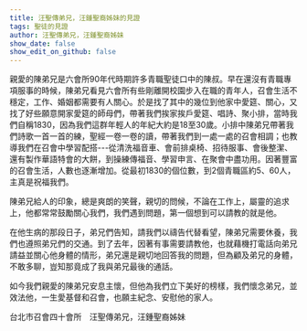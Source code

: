 ```yaml
---
title: 汪聖傳弟兄，汪鍾聖裔姊妹的見證
tags: 聖徒的見證
author: 汪聖傳弟兄，汪鍾聖裔姊妹
show_date: false
show_edit_on_github: false
---
```


親愛的陳弟兄是六會所90年代時期許多青職聖徒口中的陳叔。早在還沒有青職專項服事的時候，陳弟兄看見六會所有些剛離開校園步入在職的青年人，召會生活不穩定，工作、婚姻都需要有人關心。於是找了其中的幾位到他家中愛筵、關心，又找了好些願意開家愛筵的師母們，帶著我們挨家挨戶愛筵、唱詩、聚小排，當時我們自稱1830，因為我們這群年輕人的年紀大約是18至30歲。小排中陳弟兄帶著我們詩歌一首一首的練，聖經一卷一卷的讀，帶著我們到一處一處的召會相調；也教導我們在召會中學習配搭---從清洗福音車、會前排桌椅、招待服事、會後整潔、還有製作華語特會的大餅，到操練傳福音、學習申言、在聚會中盡功用。因著豐富的召會生活，人數也逐漸增加。從最初1830的個位數，到2個青職區約5、60人，主真是祝福我們。

陳弟兄給人的印象，總是爽朗的笑聲，親切的問候，不論在工作上，屬靈的追求上，他都常常鼓勵關心我們，我們遇到問題，第一個想到可以請教的就是他。

在他生病的那段日子，弟兄們告知，請我們以禱告代替看望，陳弟兄需要休養，我們也遵照弟兄們的交通。到了去年，因著有事需要請教他，也就藉機打電話向弟兄請益並關心他身體的情形，弟兄還是親切地回答我的問題，但為顧及弟兄的身體，不敢多聊，豈知那竟成了我與弟兄最後的通話。

如今我們親愛的陳弟兄安息主懷，但他為我們立下美好的榜樣，我們懷念弟兄，並效法他，一生愛基督和召會，也願主紀念、安慰他的家人。

台北市召會四十會所　汪聖傳弟兄，汪鍾聖裔姊妹

